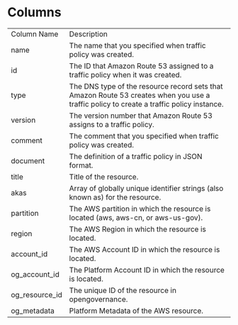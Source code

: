 # Columns  

<table>
	<tr><td>Column Name</td><td>Description</td></tr>
	<tr><td>name</td><td>The name that you specified when traffic policy was created.</td></tr>
	<tr><td>id</td><td>The ID that Amazon Route 53 assigned to a traffic policy when it was created.</td></tr>
	<tr><td>type</td><td>The DNS type of the resource record sets that Amazon Route 53 creates when you use a traffic policy to create a traffic policy instance.</td></tr>
	<tr><td>version</td><td>The version number that Amazon Route 53 assigns to a traffic policy.</td></tr>
	<tr><td>comment</td><td>The comment that you specified when traffic policy was created.</td></tr>
	<tr><td>document</td><td>The definition of a traffic policy in JSON format.</td></tr>
	<tr><td>title</td><td>Title of the resource.</td></tr>
	<tr><td>akas</td><td>Array of globally unique identifier strings (also known as) for the resource.</td></tr>
	<tr><td>partition</td><td>The AWS partition in which the resource is located (aws, aws-cn, or aws-us-gov).</td></tr>
	<tr><td>region</td><td>The AWS Region in which the resource is located.</td></tr>
	<tr><td>account_id</td><td>The AWS Account ID in which the resource is located.</td></tr>
	<tr><td>og_account_id</td><td>The Platform Account ID in which the resource is located.</td></tr>
	<tr><td>og_resource_id</td><td>The unique ID of the resource in opengovernance.</td></tr>
	<tr><td>og_metadata</td><td>Platform Metadata of the AWS resource.</td></tr>
</table>